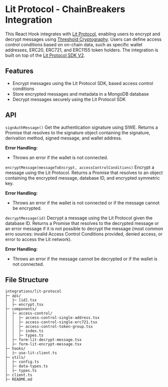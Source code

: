 # Lit Protocol - ChainBreakers Integration

This React Hook integrates with [Lit Protocol](https://litprotocol.com/), enabling users to encrypt and decrypt messages using [Threshold Cryptography](https://en.wikipedia.org/wiki/Threshold_cryptosystem). Users can define access control conditions based on on-chain data, such as specific wallet addresses, ERC20, ERC721, and ERC1155 token holders. The integration is built on top of the [Lit Protocol SDK V2](https://developer.litprotocol.com/SDK/intro).

## Features

- Encrypt messages using the Lit Protocol SDK, based access control conditions
- Store encrypted messages and metadata in a MongoDB database
- Decrypt messages securely using the Lit Protocol SDK

## API

`signAuthMessage()`
Get the authentication signature using SIWE. Returns a Promise that resolves to the signature object containing the signature, derivation method, signed message, and wallet address.

**Error Handling:**

- Throws an error if the wallet is not connected.

`encryptMessage(messageToEncrypt, accessControlConditions)`
Encrypt a message using the Lit Protocol. Returns a Promise that resolves to an object containing the encrypted message, database ID, and encrypted symmetric key.

**Error Handling:**

- Throws an error if the wallet is not connected or if the message cannot be encrypted.

`decryptMessage(id)`
Decrypt a message using the Lit Protocol given the database ID. Returns a Promise that resolves to the decrypted message or an error message if it is not possible to decrypt the message (most common erro sources: invalid Access Control Conditions provided, denied access, or error to access the Lit network).

**Error Handling:**

- Throws an error if the message cannot be decrypted or if the wallet is not connected.

## File Structure

```
integrations/lit-protocol
├─ api/
│  ├─ [id].tsx
│  ├─ encrypt.tsx
├─ components/
│  ├─ access-control/
│  │  ├─ access-control-single-address.tsx
│  │  ├─ access-control-single-erc721.tsx
│  │  ├─ access-control-token-group.tsx
│  │  ├─ index.ts
│  │  ├─ types.ts
│  ├─ form-lit-decrypt-message.tsx
│  ├─ form-lit-encrypt-message.tsx
├─ hooks/
│  ├─ use-lit-client.ts
├─ utils/
│  ├─ config.ts
│  ├─ data-types.ts
│  ├─ types.ts
├─ client.ts
├─ README.md
```
